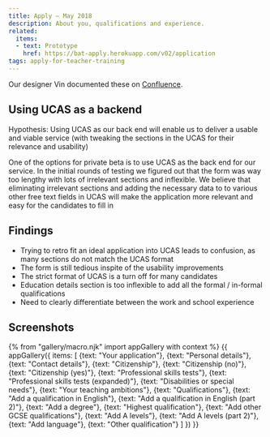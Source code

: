 ```yaml
---
title: Apply – May 2018
description: About you, qualifications and experience.
related:
  items:
  - text: Prototype
    href: https://bat-apply.herokuapp.com/v02/application
tags: apply-for-teacher-training
---
```

Our designer Vin documented these on [Confluence](https://dfedigital.atlassian.net/wiki/spaces/BaT/pages/279314433/Designs).

## Using UCAS as a backend

Hypothesis: Using UCAS as our back end will enable us to deliver a usable and viable service (with tweaking the sections in the UCAS for their relevance and usability)

One of the options for private beta is to use UCAS as the back end for our service. In the initial rounds of testing we figured out that the form was way too lengthy with lots of irrelevant sections and inflexible. We believe that eliminating irrelevant sections and adding the necessary data to to various other free text fields in UCAS will make the application more relevant and easy for the candidates to fill in

## Findings

* Trying to retro fit an ideal application into UCAS leads to confusion, as many sections do not match the UCAS format
* The form is still tedious inspite of the usability improvements
* The strict format of UCAS is a turn off for many candidates
* Education details section is too inflexible to add all the formal / in-formal qualifications
* Need to clearly differentiate between the work and school experience

## Screenshots

{% from "gallery/macro.njk" import appGallery with context %}
{{ appGallery({
  items: [
    {text: "Your application"},
    {text: "Personal details"},
    {text: "Contact details"},
    {text: "Citizenship"},
    {text: "Citizenship (no)"},
    {text: "Citizenship (yes)"},
    {text: "Professional skills tests"},
    {text: "Professional skills tests (expanded)"},
    {text: "Disabilities or special needs"},
    {text: "Your teaching ambitions"},
    {text: "Qualifications"},
    {text: "Add a qualification in English"},
    {text: "Add a qualification in English (part 2)"},
    {text: "Add a degree"},
    {text: "Highest qualification"},
    {text: "Add other GCSE qualifications"},
    {text: "Add A levels"},
    {text: "Add A levels (part 2)"},
    {text: "Add language"},
    {text: "Other qualification"}
  ]
}) }}
